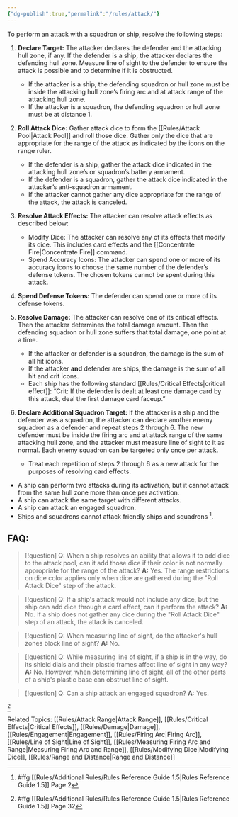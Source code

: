 ```yaml
---
{"dg-publish":true,"permalink":"/rules/attack/"}
---
```


To perform an attack with a squadron or ship, resolve the following steps:

1. **Declare Target:** The attacker declares the defender and the attacking hull zone, if any. If the defender is a ship, the attacker declares the defending hull zone. Measure line of sight to the defender to ensure the attack is possible and to determine if it is obstructed.
   - If the attacker is a ship, the defending squadron or hull zone must be inside the attacking hull zone’s firing arc and at attack range of the attacking hull zone.
   - If the attacker is a squadron, the defending squadron or hull zone must be at distance 1.

2. **Roll Attack Dice:** Gather attack dice to form the [[Rules/Attack Pool\|Attack Pool]] and roll those dice. Gather only the dice that are appropriate for the range of the attack as indicated by the icons on the range ruler.
   - If the defender is a ship, gather the attack dice indicated in the attacking hull zone’s or squadron’s battery armament.
   - If the defender is a squadron, gather the attack dice indicated in the attacker’s anti-squadron armament.
   - If the attacker cannot gather any dice appropriate for the range of the attack, the attack is canceled.

3. **Resolve Attack Effects:** The attacker can resolve attack effects as described below:
   - Modify Dice: The attacker can resolve any of its effects that modify its dice. This includes card effects and the [[Concentrate Fire\|Concentrate Fire]] command.
   - Spend Accuracy Icons: The attacker can spend one or more of its accuracy icons to choose the same number of the defender’s defense tokens. The chosen tokens cannot be spent during this attack.

4. **Spend Defense Tokens:** The defender can spend one or more of its defense tokens.

5. **Resolve Damage:** The attacker can resolve one of its critical effects. Then the attacker determines the total damage amount. Then the defending squadron or hull zone suffers that total damage, one point at a time.
   - If the attacker or defender is a squadron, the damage is the sum of all hit icons.
   - If the attacker **and** defender are ships, the damage is the sum of all hit and crit icons.
   - Each ship has the following standard [[Rules/Critical Effects\|critical effect]]: “Crit: If the defender is dealt at least one damage card by this attack, deal the first damage card faceup.”

6. **Declare Additional Squadron Target:** If the attacker is a ship and the defender was a squadron, the attacker can declare another enemy squadron as a defender and repeat steps 2 through 6. The new defender must be inside the firing arc and at attack range of the same attacking hull zone, and the attacker must measure line of sight to it as normal. Each enemy squadron can be targeted only once per attack.
   - Treat each repetition of steps 2 through 6 as a new attack for the purposes of resolving card effects.

- A ship can perform two attacks during its activation, but it cannot attack from the same hull zone more than once per activation.
- A ship can attack the same target with different attacks.
- A ship can attack an engaged squadron.
- Ships and squadrons cannot attack friendly ships and squadrons [^1].

## FAQ:

> [!question] Q: When a ship resolves an ability that allows it to add dice to the attack pool, can it add those dice if their color is not normally appropriate for the range of the attack?
> **A:** Yes. The range restrictions on dice color applies only when dice are gathered during the "Roll Attack Dice" step of the attack.

> [!question] Q: If a ship's attack would not include any dice, but the ship can add dice through a card effect, can it perform the attack?
> **A:** No. If a ship does not gather any dice during the "Roll Attack Dice" step of an attack, the attack is canceled.

> [!question] Q: When measuring line of sight, do the attacker's hull zones block line of sight?
> **A:** No.

> [!question] Q: While measuring line of sight, if a ship is in the way, do its shield dials and their plastic frames affect line of sight in any way?
> **A:** No. However, when determining line of sight, all of the other parts of a ship's plastic base can obstruct line of sight.

> [!question] Q: Can a ship attack an engaged squadron?
> **A:** Yes.

[^2]

Related Topics: [[Rules/Attack Range\|Attack Range]], [[Rules/Critical Effects\|Critical Effects]], [[Rules/Damage\|Damage]], [[Rules/Engagement\|Engagement]], [[Rules/Firing Arc\|Firing Arc]], [[Rules/Line of Sight\|Line of Sight]], [[Rules/Measuring Firing Arc and Range\|Measuring Firing Arc and Range]], [[Rules/Modifying Dice\|Modifying Dice]], [[Rules/Range and Distance\|Range and Distance]]

[^1]: #ffg [[Rules/Additional Rules/Rules Reference Guide 1.5\|Rules Reference Guide 1.5]] Page 2
[^2]: #ffg [[Rules/Additional Rules/Rules Reference Guide 1.5\|Rules Reference Guide 1.5]] Page 32